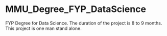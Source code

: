 # MMU_Degree_FYP_DataScience
FYP Degree for Data Science. The duration of the project is 8 to 9 months. This project is one man stand alone.

